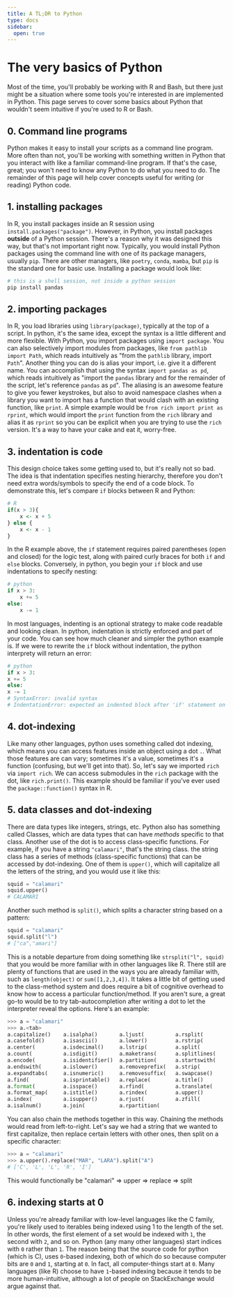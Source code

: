 ```yaml
---
title: A TL;DR to Python
type: docs
sidebar:
  open: true
---
```


# The very basics of Python

Most of the time, you'll probably be working with R and Bash, but there just might be a situation where
some tools you're interested in are implemented in Python. This page serves to cover some basics about
Python that wouldn't seem intuitive if you're used to R or Bash.

## 0. Command line programs
Python makes it easy to install your scripts as a command line program. More often than not, you'll
be working with something written in Python that you interact with like a familiar command-line program.
If that's the case, great; you won't need to know any Python to do what you need to do. The remainder of 
this page will help cover concepts useful for writing (or reading) Python code.

## 1. installing packages
In R, you install packages inside an R session using `install.packages("package")`. However, in Python,
you install packages **outside** of a Python session. There's a reason why it was designed this way,
but that's not important right now. Typically, you would install Python packages using the command line
with one of its package managers, usually `pip`. There are other managers, like `poetry`, `conda`, `mamba`,
but `pip` is the standard one for basic use. Installing a package would look like:

```bash
# this is a shell session, not inside a python session
pip install pandas
```

## 2. importing packages
In R, you load libraries using `library(package)`, typically at the top of a script. In python,
it's the same idea, except the syntax is a little different and more flexible. With Python, you
import packages using `import package`. You can also selectively import modules from packages, like
`from pathlib import Path`, which reads intuitively as  "from the `pathlib` library, import `Path`".
Another thing you can do is alias your import, i.e. give it a different name. You can accomplish that
using the syntax `import pandas as pd`, which reads intuitively as "import the `pandas` library and
for the remainder of the script, let's reference `pandas` as `pd`". The aliasing is an awesome feature
to give you fewer keystrokes, but also to avoid namespace clashes when a library you want to import
has a function that would clash with an existing function, like `print`. A simple example would be
`from rich import print as rprint`, which would import the `print` function from the `rich` library
and alias it as `rprint` so you can be explicit when you are trying to use the `rich` version. It's
a way to have your cake and eat it, worry-free.

## 3. indentation is code
This design choice takes some getting used to, but it's really not so bad. The idea is that indentation
specifies nesting hierarchy, therefore you don't need extra words/symbols to specify the end of a code block.
To demonstrate this, let's compare `if` blocks between R and Python:
```r
# R
if(x > 3){
    x <- x + 5
} else {
    x <- x - 1
}
```
In the R example above, the `if` statement requires paired parentheses (open and closed) for the logic test,
along with paired curly braces for both `if` and `else` blocks. Conversely, in python, you begin your `if` block
and use indentations to specify nesting:
```python
# python
if x > 3:
    x += 5
else:
    x -= 1
```
In most languages, indenting is an optional strategy to make code readable and looking clean. In python,
indentation is strictly enforced and part of your code. You can see how much cleaner and simpler the
python example is. If we were to rewrite the `if` block without indentation, the python interprety will
return an error:
```python
# python
if x > 3:
x += 5
else:
x -= 1
# SyntaxError: invalid syntax
# IndentationError: expected an indented block after 'if' statement on line 1
```

## 4. dot-indexing
Like many other languages, python uses something called dot indexing, which means you can access features
inside an object using a dot `.`. What those features are can vary; sometimes it's a value, sometimes it's
a function (confusing, but we'll get into that). So, let's say we imported `rich` via `import rich`. We can
access submodules in the `rich` package with the dot, like `rich.print()`. This example should be familiar
if you've ever used the `package::function()` syntax in R.

## 5. data classes and dot-indexing 
There are data types like integers, strings, etc. Python also has something called Classes, which are
data types that can have *methods* specific to that class. Another use of the dot is to access
class-specific functions. For example, if you have a string `"calamari"`, that's the string class.
the string class has a series of methods (class-specific functions) that can be accessed by dot-indexing.
One of them is `upper()`, which will capitalize all the letters of the string, and you would use it like this:
```python
squid = "calamari"
squid.upper()
# CALAMARI
```
Another such method is `split()`, which splits a character string based on a pattern:
```python
squid = "calamari"
squid.split("l")
# ["ca","amari"]
```
This is a notable departure from doing something like `strsplit("l", squid)` that you would be more
familiar with in other languages like R. There still are plenty of functions that are used in the
ways you are already familiar with, such as `length(object)` or `sum([1,2,3,4])`. It takes a little
bit of getting used to the class-method system and does require a bit of cognitive overhead to know
how to access a particular function/method. If you aren't sure, a great go-to would be to try tab-autocompletion
after writing a dot to let the interpreter reveal the options. Here's an example:
```python
>>> a = "calamari"
>>> a.<tab>
a.capitalize()    a.isalpha()       a.ljust(          a.rsplit(
a.casefold()      a.isascii()       a.lower()         a.rstrip(
a.center(         a.isdecimal()     a.lstrip(         a.split(
a.count(          a.isdigit()       a.maketrans(      a.splitlines(
a.encode(         a.isidentifier()  a.partition(      a.startswith(
a.endswith(       a.islower()       a.removeprefix(   a.strip(
a.expandtabs(     a.isnumeric()     a.removesuffix(   a.swapcase()
a.find(           a.isprintable()   a.replace(        a.title()
a.format(         a.isspace()       a.rfind(          a.translate(
a.format_map(     a.istitle()       a.rindex(         a.upper()
a.index(          a.isupper()       a.rjust(          a.zfill(
a.isalnum()       a.join(           a.rpartition(  
```

You can also chain the methods together in this way. Chaining the methods would read from left-to-right.
Let's say we had a string that we wanted to first capitalize, then replace certain letters with other
ones, then split on a specific character:

```python
>>> a = "calamari"
>>> a.upper().replace("MAR", "LARA").split("A")
# ['C', 'L', 'L', 'R', 'I']
```
This would functionally be "calamari" => upper => replace => split


## 6. indexing starts at 0
Unless you're already familiar with low-level languages like the C family, you're likely used to
iterables being indexed using 1 to the length of the set. In other words, the first element of a
set would be indexed with `1`, the second with `2`, and so on. Python (any many other languages)
start indices with `0` rather than `1`. The reason being that the source code for python (which is C),
uses `0`-based indexing, both of which do so because computer bits are `0` and `1`, starting at `0`.
In fact, all computer-things start at `0`. Many languages (like R) choose to have `1`-based indexing
because it tends to be more human-intuitive, although a lot of people on StackExchange would argue
against that.
